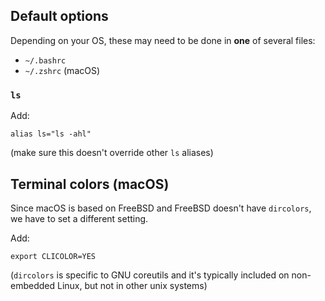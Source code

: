 ## Default options

Depending on your OS, these may need to be done in **one** of several files:
- `~/.bashrc`
- `~/.zshrc` (macOS)

### `ls`

Add:
```
alias ls="ls -ahl"
```
(make sure this doesn't override other `ls` aliases)

## Terminal colors (macOS)

Since macOS is based on FreeBSD and FreeBSD doesn't have `dircolors`, we have to set a different setting.

Add:
```
export CLICOLOR=YES
```
(`dircolors` is specific to GNU coreutils and it's typically included on non-embedded Linux, but not in other unix systems)
